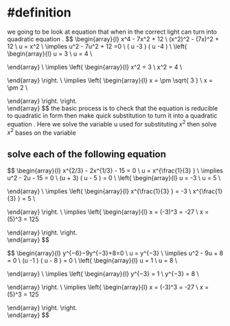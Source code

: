 
# #definition   
we going to  be look  at equation  that when  in  the correct light can turn  into quadratic  equation . 
$$
\begin{array}{l}
x^4   -  7x^2  +  12     \\
(x^2)^2   - (7x)^2  + 12    \\
u   =  x^2   \\
\implies  u^2   - 7u^2  + 12 =0   \\
( u  -3 ) ( u -4 )    \\
 \left\{
\begin{array}{l}
  u  =   3    \\
u  = 4   \\
 
\end{array} \\
\implies
\left\{
\begin{array}{l}
  x^2   =   3    \\
x^2  = 4   \\
 

\end{array}
\right. \\
\implies
\left\{
\begin{array}{l}
  x  = \pm  \sqrt{ 3 }    \\
x =  \pm 2   \\
 

\end{array}
\right.
\right.  
 \end{array}
$$
the basic process    is to check that the equation    is reducible  to quadratic in form then  make quick   substitution  to turn it into a quadratic equation  . Here we  solve the variable  u  used for  substituting   $x^2$  then  solve  $x^2$  bases on  the variable  

## solve each of the following  equation  




$$
\begin{array}{l}
 x^{2/3} - 2x^{1/3} - 15  =  0  \\
u  = x^{\frac{1}{3} }    \\
 \implies u^2      -  2u  -  15   =    0    \\
(u   + 3) (  u   - 5  )   =   0   \\
 \left\{
\begin{array}{l}
  u  =   -3    \\
u  = 5   \\
 
\end{array} \\
\implies
\left\{
\begin{array}{l}
x^{\frac{1}{3} }     =  -3     \\
x^{\frac{1}{3} }   = 5   \\
 

\end{array}
\right. \\
\implies
\left\{
\begin{array}{l}
x   =  (-3)^3    =  -27    \\
x   = (5)^3  =  125 
 

\end{array}
\right.
\right.  
 \end{array}
$$ 


$$
\begin{array}{l}
y^{−6}−9y^{−3}+8=0 \\
u  = y^{−3}     \\
 \implies u^2      -  9u  +   8     =    0    \\
(u   -1   ) (  u   -   8    )   =   0   \\
 \left\{
\begin{array}{l}
  u  =   1    \\
u  =  8    \\
 
\end{array} \\
\implies
\left\{
\begin{array}{l}
y^{−3}     =  1    \\
y^{−3}    =  8    \\
 

\end{array}
\right. \\
\implies
\left\{
\begin{array}{l}
x   =  (-3)^3    =  -27    \\
x   = (5)^3  =  125 
 

\end{array}
\right.
\right.  
 \end{array}
$$